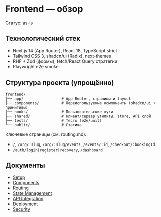 # Frontend — обзор

Статус: as-is

## Технологический стек
- Next.js 14 (App Router), React 18, TypeScript strict
- Tailwind CSS 3, shadcn/ui (Radix), next-themes
- RHF + Zod (формы), fetch/React Query стратегии
- Playwright e2e smoke

## Структура проекта (упрощённо)
```
frontend/
├── app/                 # App Router, страницы и layout
├── components/          # Переиспользуемые компоненты (shadcn/ui + примитивы)
├── hooks/               # Пользовательские хуки
├── shared/              # Клиент/сервер утилиты, store, API слой
├── tests/               # Тесты (e2e/unit)
└── public/              # Статика
```

Ключевые страницы (см. routing.md):
- `/`, `/org/:slug`, `/org/:slug/events`, `/events/:id`, `/checkout/:bookingId`
- `/auth/login|register|recovery`, `/dashboard`

## Документы
- [Setup](setup.md)
- [Components](components.md)
- [Routing](routing.md)
- [State Management](state-management.md)
- [API Integration](api-integration.md)
- [Deployment](deployment.md)
- [Security](security.md)
